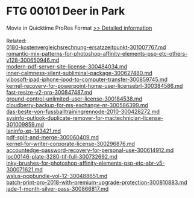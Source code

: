 # FTG 00101 Deer in Park
Movie in Quicktime ProRes Format
[>> Detailed information](https://secure.shareit.com/shareit/product.html?productid=300652153&affiliateid=200057808)<br/><br/>Related:
<br />[0180-kostenvergleichsrechnung-ersatzzeitpunkt-301007767.md](https://github.com/downloadplanet/downloadplanet/blob/main/0180-kostenvergleichsrechnung-ersatzzeitpunkt-301007767.md)<br />[romantic-mix-patterns-for-photoshop-affinity-elements-psp-etc-others-v128-300650946.md](https://github.com/downloadplanet/downloadplanet/blob/main/romantic-mix-patterns-for-photoshop-affinity-elements-psp-etc-others-v128-300650946.md)<br />[modern-pdf-server-site-license-300484034.md](https://github.com/downloadplanet/downloadplanet/blob/main/modern-pdf-server-site-license-300484034.md)<br />[inner-calmness-silent-subliminal-package-300627480.md](https://github.com/downloadplanet/downloadplanet/blob/main/inner-calmness-silent-subliminal-package-300627480.md)<br />[vibosoft-ipad-iphone-ipod-to-computer-transfer-300859745.md](https://github.com/downloadplanet/downloadplanet/blob/main/vibosoft-ipad-iphone-ipod-to-computer-transfer-300859745.md)<br />[kernel-recovery-for-powerpoint-home-user-licensebrl-300384586.md](https://github.com/downloadplanet/downloadplanet/blob/main/kernel-recovery-for-powerpoint-home-user-licensebrl-300384586.md)<br />[fast-resize-v2-pro-300847487.md](https://github.com/downloadplanet/downloadplanet/blob/main/fast-resize-v2-pro-300847487.md)<br />[ground-control-unlimited-user-license-300184538.md](https://github.com/downloadplanet/downloadplanet/blob/main/ground-control-unlimited-user-license-300184538.md)<br />[cloudberry-backup-for-ms-exchange-nr-300586399.md](https://github.com/downloadplanet/downloadplanet/blob/main/cloudberry-backup-for-ms-exchange-nr-300586399.md)<br />[das-beste-von-fussballtrainingrennode-2010-300428272.md](https://github.com/downloadplanet/downloadplanet/blob/main/das-beste-von-fussballtrainingrennode-2010-300428272.md)<br />[sysinfo-outlook-duplicate-remover-for-mactechnician-license-301009859.md](https://github.com/downloadplanet/downloadplanet/blob/main/sysinfo-outlook-duplicate-remover-for-mactechnician-license-301009859.md)<br />[laninfo-xp-143421.md](https://github.com/downloadplanet/downloadplanet/blob/main/laninfo-xp-143421.md)<br />[pdf-split-and-merge-300060409.md](https://github.com/downloadplanet/downloadplanet/blob/main/pdf-split-and-merge-300060409.md)<br />[kernel-for-writer-corporate-license-300296876.md](https://github.com/downloadplanet/downloadplanet/blob/main/kernel-for-writer-corporate-license-300296876.md)<br />[accountedge-password-recovery-for-personal-use-300614912.md](https://github.com/downloadplanet/downloadplanet/blob/main/accountedge-password-recovery-for-personal-use-300614912.md)<br />[loc00146-plate-3280-tif-full-300732692.md](https://github.com/downloadplanet/downloadplanet/blob/main/loc00146-plate-3280-tif-full-300732692.md)<br />[inky-brushes-for-photoshop-affinity-elements-psp-etc-abr-v5-300071621.md](https://github.com/downloadplanet/downloadplanet/blob/main/inky-brushes-for-photoshop-affinity-elements-psp-etc-abr-v5-300071621.md)<br />[wslus-popbundle-vol-12-300488651.md](https://github.com/downloadplanet/downloadplanet/blob/main/wslus-popbundle-vol-12-300488651.md)<br />[batch-print-pro-2018-with-premium-upgrade-protection-300810883.md](https://github.com/downloadplanet/downloadplanet/blob/main/batch-print-pro-2018-with-premium-upgrade-protection-300810883.md)<br />[jade-1-month-silver-pass-300866817.md](https://github.com/downloadplanet/downloadplanet/blob/main/jade-1-month-silver-pass-300866817.md)